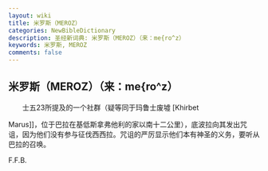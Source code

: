 ```yaml
---
layout: wiki
title: 米罗斯（MEROZ）
categories: NewBibleDictionary
description: 圣经新词典: 米罗斯（MEROZ）（来：me{ro^z）
keywords: 米罗斯, MEROZ
comments: false
---
```


## 米罗斯（MEROZ）（来：me{ro^z）

　　士五23所提及的一个社群（疑等同于玛鲁士废墟 [Khirbet

Marus]]，位于巴拉在基低斯拿弗他利的家以南十二公里），底波拉向其发出咒诅，因为他们没有参与征伐西西拉。咒诅的严厉显示他们本有神圣的义务，要听从巴拉的召唤。

F.F.B.








